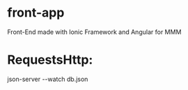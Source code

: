# front-app
Front-End made with Ionic Framework and Angular for MMM



# RequestsHttp:
json-server --watch db.json
